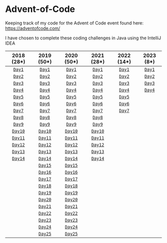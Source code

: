 # Advent-of-Code
Keeping track of my code for the Advent of Code event found here: https://adventofcode.com/

I have chosen to complete these coding challenges in Java using the IntelliJ IDEA

|2018 (28*)|2019 (50*)|2020 (50*)|2021 (28*)|2022 (14*)|2023 (8*)|
|:--:|:--:|:--:|:--:|:--:|:--:|
|[`Day1`](https://github.com/jamesshaw99/Advent-of-Code/blob/main/2018/src/AoC/Days/day1.java)|[`Day1`](https://github.com/jamesshaw99/Advent-of-Code/blob/main/2019/src/AoC/Days/day1.java)|[`Day1`](https://github.com/jamesshaw99/Advent-of-Code/blob/main/2020/src/AoC/Days/day1.java)|[`Day1`](https://github.com/jamesshaw99/Advent-of-Code/blob/main/2021/src/AoC/Days/day1.java)|[`Day1`](https://github.com/jamesshaw99/Advent-of-Code/blob/main/2022/src/AoC/Days/day1.java)|[`Day1`](https://github.com/jamesshaw99/Advent-of-Code/blob/main/_2023/src/AoC/Days/Day1.java)|
|[`Day2`](https://github.com/jamesshaw99/Advent-of-Code/blob/main/2018/src/AoC/Days/day2.java)|[`Day2`](https://github.com/jamesshaw99/Advent-of-Code/blob/main/2019/src/AoC/Days/day2.java)|[`Day2`](https://github.com/jamesshaw99/Advent-of-Code/blob/main/2020/src/AoC/Days/day2.java)|[`Day2`](https://github.com/jamesshaw99/Advent-of-Code/blob/main/2021/src/AoC/Days/day2.java)|[`Day2`](https://github.com/jamesshaw99/Advent-of-Code/blob/main/2022/src/AoC/Days/day2.java)|[`Day2`](https://github.com/jamesshaw99/Advent-of-Code/blob/main/_2023/src/AoC/Days/Day2.java)|
|[`Day3`](https://github.com/jamesshaw99/Advent-of-Code/blob/main/2018/src/AoC/Days/day3.java)|[`Day3`](https://github.com/jamesshaw99/Advent-of-Code/blob/main/2019/src/AoC/Days/day3.java)|[`Day3`](https://github.com/jamesshaw99/Advent-of-Code/blob/main/2020/src/AoC/Days/day3.java)|[`Day3`](https://github.com/jamesshaw99/Advent-of-Code/blob/main/2021/src/AoC/Days/day3.java)|[`Day3`](https://github.com/jamesshaw99/Advent-of-Code/blob/main/2022/src/AoC/Days/day3.java)|[`Day3`](https://github.com/jamesshaw99/Advent-of-Code/blob/main/_2023/src/AoC/Days/Day3.java)|
|[`Day4`](https://github.com/jamesshaw99/Advent-of-Code/blob/main/2018/src/AoC/Days/day4.java)|[`Day4`](https://github.com/jamesshaw99/Advent-of-Code/blob/main/2019/src/AoC/Days/day4.java)|[`Day4`](https://github.com/jamesshaw99/Advent-of-Code/blob/main/2020/src/AoC/Days/day4.java)|[`Day4`](https://github.com/jamesshaw99/Advent-of-Code/blob/main/2021/src/AoC/Days/day4.java)|[`Day4`](https://github.com/jamesshaw99/Advent-of-Code/blob/main/2022/src/AoC/Days/day4.java)|[`Day4`](https://github.com/jamesshaw99/Advent-of-Code/blob/main/_2023/src/AoC/Days/Day4.java)|
|[`Day5`](https://github.com/jamesshaw99/Advent-of-Code/blob/main/2018/src/AoC/Days/day5.java)|[`Day5`](https://github.com/jamesshaw99/Advent-of-Code/blob/main/2019/src/AoC/Days/day5.java)|[`Day5`](https://github.com/jamesshaw99/Advent-of-Code/blob/main/2020/src/AoC/Days/day5.java)|[`Day5`](https://github.com/jamesshaw99/Advent-of-Code/blob/main/2021/src/AoC/Days/day5.java)|[`Day5`](https://github.com/jamesshaw99/Advent-of-Code/blob/main/2022/src/AoC/Days/day5.java)|
|[`Day6`](https://github.com/jamesshaw99/Advent-of-Code/blob/main/2018/src/AoC/Days/day6.java)|[`Day6`](https://github.com/jamesshaw99/Advent-of-Code/blob/main/2019/src/AoC/Days/day6.java)|[`Day6`](https://github.com/jamesshaw99/Advent-of-Code/blob/main/2020/src/AoC/Days/day6.java)|[`Day6`](https://github.com/jamesshaw99/Advent-of-Code/blob/main/2021/src/AoC/Days/day6.java)|[`Day6`](https://github.com/jamesshaw99/Advent-of-Code/blob/main/2022/src/AoC/Days/day6.java)|
|[`Day7`](https://github.com/jamesshaw99/Advent-of-Code/blob/main/2018/src/AoC/Days/day7.java)|[`Day7`](https://github.com/jamesshaw99/Advent-of-Code/blob/main/2019/src/AoC/Days/day7.java)|[`Day7`](https://github.com/jamesshaw99/Advent-of-Code/blob/main/2020/src/AoC/Days/day7.java)|[`Day7`](https://github.com/jamesshaw99/Advent-of-Code/blob/main/2021/src/AoC/Days/day7.java)|[`Day7`](https://github.com/jamesshaw99/Advent-of-Code/blob/main/2022/src/AoC/Days/day7.java)|
|[`Day8`](https://github.com/jamesshaw99/Advent-of-Code/blob/main/2018/src/AoC/Days/day8.java)|[`Day8`](https://github.com/jamesshaw99/Advent-of-Code/blob/main/2019/src/AoC/Days/day8.java)|[`Day8`](https://github.com/jamesshaw99/Advent-of-Code/blob/main/2020/src/AoC/Days/day8.java)|[`Day8`](https://github.com/jamesshaw99/Advent-of-Code/blob/main/2021/src/AoC/Days/day8.java)|<!--[`Day8`](https://github.com/jamesshaw99/Advent-of-Code/blob/main/2022/src/AoC/Days/day8.java)-->|
|[`Day9`](https://github.com/jamesshaw99/Advent-of-Code/blob/main/2018/src/AoC/Days/day9.java)|[`Day9`](https://github.com/jamesshaw99/Advent-of-Code/blob/main/2019/src/AoC/Days/day9.java)|[`Day9`](https://github.com/jamesshaw99/Advent-of-Code/blob/main/2020/src/AoC/Days/day9.java)|[`Day9`](https://github.com/jamesshaw99/Advent-of-Code/blob/main/2021/src/AoC/Days/day9.java)|<!--[`Day9`](https://github.com/jamesshaw99/Advent-of-Code/blob/main/2022/src/AoC/Days/day9.java)-->|
|[`Day10`](https://github.com/jamesshaw99/Advent-of-Code/blob/main/2018/src/AoC/Days/day10.java)|[`Day10`](https://github.com/jamesshaw99/Advent-of-Code/blob/main/2019/src/AoC/Days/day10.java)|[`Day10`](https://github.com/jamesshaw99/Advent-of-Code/blob/main/2020/src/AoC/Days/day10.java)|[`Day10`](https://github.com/jamesshaw99/Advent-of-Code/blob/main/2021/src/AoC/Days/day10.java)|
|[`Day11`](https://github.com/jamesshaw99/Advent-of-Code/blob/main/2018/src/AoC/Days/day11.java)|[`Day11`](https://github.com/jamesshaw99/Advent-of-Code/blob/main/2019/src/AoC/Days/day11.java)|[`Day11`](https://github.com/jamesshaw99/Advent-of-Code/blob/main/2020/src/AoC/Days/day11.java)|[`Day11`](https://github.com/jamesshaw99/Advent-of-Code/blob/main/2021/src/AoC/Days/day11.java)|
|[`Day12`](https://github.com/jamesshaw99/Advent-of-Code/blob/main/2018/src/AoC/Days/day12.java)|[`Day12`](https://github.com/jamesshaw99/Advent-of-Code/blob/main/2019/src/AoC/Days/day12.java)|[`Day12`](https://github.com/jamesshaw99/Advent-of-Code/blob/main/2020/src/AoC/Days/day12.java)|[`Day12`](https://github.com/jamesshaw99/Advent-of-Code/blob/main/2021/src/AoC/Days/day12.java)|
|[`Day13`](https://github.com/jamesshaw99/Advent-of-Code/blob/main/2018/src/AoC/Days/day13.java)|[`Day13`](https://github.com/jamesshaw99/Advent-of-Code/blob/main/2019/src/AoC/Days/day13.java)|[`Day13`](https://github.com/jamesshaw99/Advent-of-Code/blob/main/2020/src/AoC/Days/day13.java)|[`Day13`](https://github.com/jamesshaw99/Advent-of-Code/blob/main/2021/src/AoC/Days/day13.java)|
|[`Day14`](https://github.com/jamesshaw99/Advent-of-Code/blob/main/2018/src/AoC/Days/day14.java)|[`Day14`](https://github.com/jamesshaw99/Advent-of-Code/blob/main/2019/src/AoC/Days/day14.java)|[`Day14`](https://github.com/jamesshaw99/Advent-of-Code/blob/main/2020/src/AoC/Days/day14.java)|[`Day14`](https://github.com/jamesshaw99/Advent-of-Code/blob/main/2021/src/AoC/Days/day14.java)|
|<!--[`Day15`](https://github.com/jamesshaw99/Advent-of-Code/blob/main/2018/src/AoC/Days/day15.java)-->|[`Day15`](https://github.com/jamesshaw99/Advent-of-Code/blob/main/2019/src/AoC/Days/day15.java)|[`Day15`](https://github.com/jamesshaw99/Advent-of-Code/blob/main/2020/src/AoC/Days/day15.java)|
|<!--[`Day16`](https://github.com/jamesshaw99/Advent-of-Code/blob/main/2018/src/AoC/Days/day16.java)-->|[`Day16`](https://github.com/jamesshaw99/Advent-of-Code/blob/main/2019/src/AoC/Days/day16.java)|[`Day16`](https://github.com/jamesshaw99/Advent-of-Code/blob/main/2020/src/AoC/Days/day16.java)|
|<!--[`Day17`](https://github.com/jamesshaw99/Advent-of-Code/blob/main/2019/src/AoC/Days/day17.java)-->|[`Day17`](https://github.com/jamesshaw99/Advent-of-Code/blob/main/2019/src/AoC/Days/day17.java)|[`Day17`](https://github.com/jamesshaw99/Advent-of-Code/blob/main/2020/src/AoC/Days/day17.java)|
|<!--[`Day18`](https://github.com/jamesshaw99/Advent-of-Code/blob/main/2019/src/AoC/Days/day18.java)-->|[`Day18`](https://github.com/jamesshaw99/Advent-of-Code/blob/main/2019/src/AoC/Days/day18.java)|[`Day18`](https://github.com/jamesshaw99/Advent-of-Code/blob/main/2020/src/AoC/Days/day18.java)|
|<!--[`Day19`](https://github.com/jamesshaw99/Advent-of-Code/blob/main/2019/src/AoC/Days/day19.java)-->|[`Day19`](https://github.com/jamesshaw99/Advent-of-Code/blob/main/2019/src/AoC/Days/day19.java)|[`Day19`](https://github.com/jamesshaw99/Advent-of-Code/blob/main/2020/src/AoC/Days/day19.java)|
|<!--[`Day20`](https://github.com/jamesshaw99/Advent-of-Code/blob/main/2019/src/AoC/Days/day20.java)-->|[`Day20`](https://github.com/jamesshaw99/Advent-of-Code/blob/main/2019/src/AoC/Days/day20.java)|[`Day20`](https://github.com/jamesshaw99/Advent-of-Code/blob/main/2020/src/AoC/Days/day20.java)|
|<!--[`Day21`](https://github.com/jamesshaw99/Advent-of-Code/blob/main/2019/src/AoC/Days/day21.java)-->|[`Day21`](https://github.com/jamesshaw99/Advent-of-Code/blob/main/2019/src/AoC/Days/day21.java)|[`Day21`](https://github.com/jamesshaw99/Advent-of-Code/blob/main/2020/src/AoC/Days/day21.java)|
|<!--[`Day22`](https://github.com/jamesshaw99/Advent-of-Code/blob/main/2019/src/AoC/Days/day22.java)-->|[`Day22`](https://github.com/jamesshaw99/Advent-of-Code/blob/main/2019/src/AoC/Days/day22.java)|[`Day22`](https://github.com/jamesshaw99/Advent-of-Code/blob/main/2020/src/AoC/Days/day22.java)|
|<!--[`Day23`](https://github.com/jamesshaw99/Advent-of-Code/blob/main/2019/src/AoC/Days/day23.java)-->|[`Day23`](https://github.com/jamesshaw99/Advent-of-Code/blob/main/2019/src/AoC/Days/day23.java)|[`Day23`](https://github.com/jamesshaw99/Advent-of-Code/blob/main/2020/src/AoC/Days/day23.java)|
|<!--[`Day24`](https://github.com/jamesshaw99/Advent-of-Code/blob/main/2019/src/AoC/Days/day24.java)-->|[`Day24`](https://github.com/jamesshaw99/Advent-of-Code/blob/main/2019/src/AoC/Days/day24.java)|[`Day24`](https://github.com/jamesshaw99/Advent-of-Code/blob/main/2020/src/AoC/Days/day24.java)|
|<!--[`Day25`](https://github.com/jamesshaw99/Advent-of-Code/blob/main/2019/src/AoC/Days/day25.java)-->|[`Day25`](https://github.com/jamesshaw99/Advent-of-Code/blob/main/2019/src/AoC/Days/day25.java)|[`Day25`](https://github.com/jamesshaw99/Advent-of-Code/blob/main/2020/src/AoC/Days/day25.java)|


